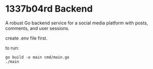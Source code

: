 # 1337b04rd Backend

A robust Go backend service for a social media platform with posts, comments, and user sessions.

create .env file first.

to run:
```
go build -o main cmd/main.go
./main
```